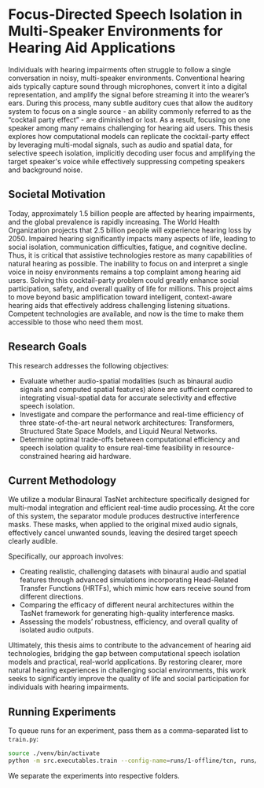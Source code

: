 # Focus-Directed Speech Isolation in Multi-Speaker Environments for Hearing Aid Applications
Individuals with hearing impairments often struggle to follow a single conversation in noisy, multi-speaker environments. Conventional hearing aids typically capture sound through microphones, convert it into a digital representation, and amplify the signal before streaming it into the wearer’s ears. During this process, many subtle auditory cues that allow the auditory system to focus on a single source - an ability commonly referred to as the “cocktail party effect” - are diminished or lost. As a result, focusing on one speaker among many remains challenging for hearing aid users. This thesis explores how computational models can replicate the cocktail-party effect by leveraging multi-modal signals, such as audio and spatial data, for selective speech isolation, implicitly decoding user focus and amplifying the target speaker's voice while effectively suppressing competing speakers and background noise.

## Societal Motivation
Today, approximately 1.5 billion people are affected by hearing impairments, and the global prevalence is rapidly increasing. The World Health Organization projects that 2.5 billion people will experience hearing loss by 2050. Impaired hearing significantly impacts many aspects of life, leading to social isolation, communication difficulties, fatigue, and cognitive decline. Thus, it is critical that assistive technologies restore as many capabilities of natural hearing as possible. The inability to focus on and interpret a single voice in noisy environments remains a top complaint among hearing aid users. Solving this cocktail-party problem could greatly enhance social participation, safety, and overall quality of life for millions. This project aims to move beyond basic amplification toward intelligent, context-aware hearing aids that effectively address challenging listening situations. Competent technologies are available, and now is the time to make them accessible to those who need them most.

## Research Goals
This research addresses the following objectives:

+ Evaluate whether audio-spatial modalities (such as binaural audio signals and computed spatial features) alone are sufficient compared to integrating visual-spatial data for accurate selectivity and effective speech isolation.
+ Investigate and compare the performance and real-time efficiency of three state-of-the-art neural network architectures: Transformers, Structured State Space Models, and Liquid Neural Networks.
+ Determine optimal trade-offs between computational efficiency and speech isolation quality to ensure real-time feasibility in resource-constrained hearing aid hardware.

## Current Methodology

We utilize a modular Binaural TasNet architecture specifically designed for multi-modal integration and efficient real-time audio processing. At the core of this system, the separator module produces destructive interference masks. These masks, when applied to the original mixed audio signals, effectively cancel unwanted sounds, leaving the desired target speech clearly audible.

Specifically, our approach involves:
+ Creating realistic, challenging datasets with binaural audio and spatial features through advanced simulations incorporating Head-Related Transfer Functions (HRTFs), which mimic how ears receive sound from different directions.
+ Comparing the efficacy of different neural architectures within the TasNet framework for generating high-quality interference masks.
+ Assessing the models’ robustness, efficiency, and overall quality of isolated audio outputs.

Ultimately, this thesis aims to contribute to the advancement of hearing aid technologies, bridging the gap between computational speech isolation models and practical, real-world applications. By restoring clearer, more natural hearing experiences in challenging social environments, this work seeks to significantly improve the quality of life and social participation for individuals with hearing impairments.


## Running Experiments
To queue runs for an experiment, pass them as a comma-separated list to `train.py`:

```bash
source ./venv/bin/activate 
python -m src.executables.train --config-name=runs/1-offline/tcn, runs/1-offline/liquid, runs/1-offline/mamba
```

We separate the experiments into respective folders.